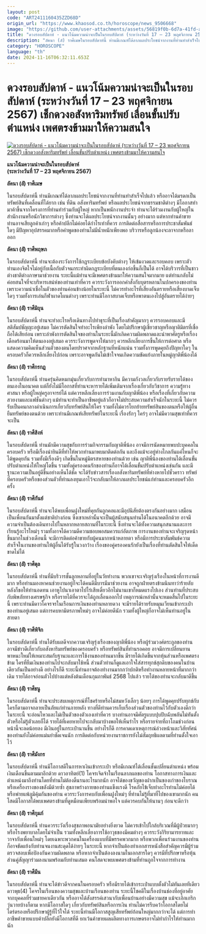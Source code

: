 ```yaml
---
layout: post
code: "ART2411160435ZZD68D"
origin_url: "https://www.khaosod.co.th/horoscope/news_9506668"
image: "https://github.com/user-attachments/assets/56819f0b-6d7a-41fd-a8f9-5be61e93c505"
title: "ดวงรอบสัปดาห์ - แนวโน้มความน่าจะเป็นในรอบสัปดาห์ (ระหว่างวันที่ 17 – 23 พฤศจิกายน 2567) เช็กดวงอสังหาริมทรัพย์ เลื่อนขั้นปรับตำแหน่ง เพศตรงข้ามมาให้ความสนใจ"
description: "ลัคนา (ลั) ราศีเมษในรอบสัปดาห์นี้ ท่านมีเกณฑ์ได้ลาภผลประโยชน์จากงานที่ท่านทำสำเร็จไปแล้ว หรืออาจได้มรดกเป็นทรัพย์สินที่เคลื่อนที่ได้ยาก เช่น ที่ดิน"
category: "HOROSCOPE"
language: "th"
date: 2024-11-16T06:32:11.653Z
---
```


# ดวงรอบสัปดาห์ - แนวโน้มความน่าจะเป็นในรอบสัปดาห์ (ระหว่างวันที่ 17 – 23 พฤศจิกายน 2567) เช็กดวงอสังหาริมทรัพย์ เลื่อนขั้นปรับตำแหน่ง เพศตรงข้ามมาให้ความสนใจ

[![ดวงรอบสัปดาห์ - แนวโน้มความน่าจะเป็นในรอบสัปดาห์ (ระหว่างวันที่ 17 – 23 พฤศจิกายน 2567) เช็กดวงอสังหาริมทรัพย์ เลื่อนขั้นปรับตำแหน่ง เพศตรงข้ามมาให้ความสนใจ](https://www.khaosod.co.th/wpapp/uploads/2024/11/ddd-4.jpg "ดวงรอบสัปดาห์ - แนวโน้มความน่าจะเป็นในรอบสัปดาห์ (ระหว่างวันที่ 17 – 23 พฤศจิกายน 2567) เช็กดวงอสังหาริมทรัพย์ เลื่อนขั้นปรับตำแหน่ง เพศตรงข้ามมาให้ความสนใจ")](https://www.khaosod.co.th/wpapp/uploads/2024/11/ddd-4.jpg)

**แนวโน้มความน่าจะเป็นในรอบสัปดาห์**  
**(ระหว่างวันที่ 17 – 23 พฤศจิกายน 2567)**

**ลัคนา (ลั) ราศีเมษ**

ในรอบสัปดาห์นี้ ท่านมีเกณฑ์ได้ลาภผลประโยชน์จากงานที่ท่านทำสำเร็จไปแล้ว หรืออาจได้มรดกเป็นทรัพย์สินที่เคลื่อนที่ได้ยาก เช่น ที่ดิน อสังหาริมทรัพย์ หรือผลประโยชน์จากธรรมชาติต่างๆ มีโอกาสทำมาค้าขึ้นจากโครงการที่ท่านทำร่วมกับผู้ใหญ่ หากเป็นพนักงานประจำ ท่านจะได้ร่วมงานกับผู้ใหญ่ในสำนักงานหรือนักวิชาการต่างๆ ซึ่งท่านจะได้ผลประโยชน์จากงานนั้นๆ อย่างมาก แต่หากท่านค้าขาย ท่านอาจเสียลูกค้าเก่าๆ หรือค้าปลีกไม่ค่อยได้กำไรเท่าที่ควร การติดต่อสื่อสารหรือการประชาสัมพันธ์ใดๆ มีปัญหาอุปสรรคมากหรือคำพูดของท่านไม่มีน้ำหนักเพียงพอ บริวารหรือลูกน้องจะลาจากหรือลาออก

**ลัคนา (ลั) ราศีพฤษภ**

ในรอบสัปดาห์นี้ ท่านจะต้องระวังการใช้กฎระเบียบข้อบังคับต่างๆ ให้เข้มงวดและรอบคอบ เพราะตัวท่านเองจิตใจไม่อยู่กับเนื้อกับตัวจนกระทำผิดกฎระเบียบที่ตนเองก่อขึ้นก็เป็นได้ อาจได้บริวารที่เป็นชาวต่างชาติต่างภาษามาช่วยงาน ระยะนี้แม้ท่านจะมีเพศตรงข้ามมาให้ความสนใจมากมาย แต่ท่านกลับไม่ค่อยสนใจที่จะบริหารเสน่ห์ของท่านเท่าที่ควร ควรระวังการออกคำสั่งกับบุตรหลานในปกครองของท่าน เพราะความน่าเชื่อในตัวของท่านค่อนข้างน้อยในระยะนี้ ไม่ควรทำอะไรที่เสี่ยงอันตรายหรือเสี่ยงบาดเจ็บใดๆ รวมทั้งการเล่นกีฬาผาดโผนต่างๆ เพราะท่านมีโอกาสบาดเจ็บหรือพาตนเองไปสู่อันตรายได้ง่ายๆ

**ลัคนา (ลั) ราศีมิถุน**

ในรอบสัปดาห์นี้ ท่านจะทำอะไรหรือเดินทางไปทำธุระที่เป็นเรื่องสำคัญมากๆ ควรรอบคอบและมีสติสัมปชัญญะอยู่เสมอ ไม่ควรตัดสินใจทำอะไรเพียงลำพัง โดยไม่ปรึกษาผู้เชี่ยวชาญหรือญาติมิตรที่เชื่อถือได้เสียก่อน เพราะลำพังการตัดสินใจของท่านในระยะนี้มักเกิดความผิดพลาดและนำพาศัตรูหรือเรื่องเดือดร้อนมาให้ตนเองอยู่เสมอ ควรระวังการพูดจาให้มากๆ ควรหลีกเลี่ยงการขึ้นให้การต่อศาล หรือแสดงความคิดเห็นส่วนตัวของตนโดยปราศจากหลักฐานที่หนักแน่น รวมทั้งการพูดคุยถึงปัญหาใดๆ ในครอบครัวก็ควรหลีกเลี่ยงไปก่อน เพราะอาจพูดกันไม่เข้าใจจนเกิดความขัดแย้งภายในหมู่ญาติพี่น้องได้

**ลัคนา (ลั) ราศีกรกฎ**

ในรอบสัปดาห์นี้ ท่านครุ่นคิดหมกมุ่นเกี่ยวกับการทำมาหากิน มีความกังวลเกี่ยวกับรายรับรายได้ของตนเองในอนาคต แต่ก็ยังไม่มีโอกาสที่ท่านจะหารายได้เพิ่มเติมจากเรื่องเกี่ยวกับวิชาการ ความรู้ทางศาสนา หรือผู้ใหญ่ครูอาจารย์ได้ แต่ควรหลีกเลี่ยงการร่วมงานกับญาติพี่น้อง หรือเรื่องที่เกี่ยวกับความสวยงามและแฟชั่นต่างๆ แม้ท่านจะทำเป็นอาชีพอยู่แล้วก็อาจไม่ประสบความสำเร็จนักในระยะนี้ ไม่ควรรับเป็นคนกลางดำเนินการเกี่ยวกับทรัพย์สินให้ใคร รวมทั้งไม่ควรโยกย้ายทรัพย์สินของตนหรือให้ผู้อื่นยืมทรัพย์ของตนด้วย เพราะท่านมีเกณฑ์เสียทรัพย์ในระยะนี้ เรื่องรักๆ ใคร่ๆ อาจไม่มีความสุขเท่าที่ควรจะเป็น

**ลัคนา (ลั) ราศีสิงห์**

ในรอบสัปดาห์นี้ ท่านมักมีความสุขกับการร่วมกิจกรรมกับญาติพี่น้อง อาจมีการนัดหมายพบปะบุคคลในครอบครัว หรือมีเรื่องน่ายินดีที่ทำให้พวกท่านมาพบมาติดต่อกัน และถึงแม้จะอยู่ห่างไกลกันแค่ไหนก็จะได้พูดคุยกัน รวมทั้งมีเรื่องดีๆ เกิดขึ้นในหมู่มิตรสหายของท่านด้วย เช่น ญาติพี่น้องของท่านได้เลื่อนขั้นปรับตำแหน่งให้ใหญ่โตขึ้น รวมทั้งคู่ครองคนรักของท่านก็อาจได้เลื่อนขั้นปรับตำแหน่งเช่นกัน และมีฐานะความเป็นอยู่ดีขึ้นอย่างเห็นได้ชัด จะได้รับข่าวสารเรื่องอสังหาริมทรัพย์ที่ห่างหายไปชั่วคราว ทรัพย์ที่ครอบครัวหรือของส่วนตัวที่ท่านลงทุนเอาไว้จะกลับมาให้ลาภผลประโยชน์แก่ท่านและครอบครัวอีกครั้ง

**ลัคนา (ลั) ราศีกันย์**

ในรอบสัปดาห์นี้ ท่านจะได้พบเพื่อนฝูงใหม่ที่คุยกันถูกคอและมีอุปนิสัยต้องตรงกันอย่างมาก เสมือนเป็นเพื่อนกันมาตั้งแต่ชาติปางก่อน ซึ่งเขาเหล่านั้นจะเป็นผู้สนับสนุนท่านได้ในอนาคตอีกด้วย อาจมีความจำเป็นต้องเดินทางไปในหลากหลายสถานที่ในระยะนี้ ซึ่งท่านจะได้ทั้งความสนุกสนานและการเรียนรู้อะไรใหม่ๆ รวมทั้งอาจได้ความดีความชอบพอสมควรแก่อัตภาพ การงานของท่านจะเจริญรุดหน้าขึ้นมากในช่วงเดือนนี้ จะมีการติดต่อค้าขายกับผู้คนมากหน้าหลายตา หรือมีการประชาสัมพันธ์ความสำเร็จในงานของท่านให้ผู้อื่นได้รับรู้ในวงกว้าง เรื่องของคู่ครองคนรักยังเป็นเรื่องที่ท่านตัดสินใจให้เด็ดขาดไม่ได้

**ลัคนา (ลั) ราศีตุล**

ในรอบสัปดาห์นี้ ท่านที่มีบริวารชั้นลูกหลานที่อยู่ในวัยทำงาน พวกเขาจะเจริญรุ่งเรืองในหน้าที่การงานดีมาก หรือท่านมองหาคนช่วยงานอยู่ก็จะได้คนดีมีบารมีมาช่วยงาน อาจถูกฝ่ายตรงข้ามนินทาว่าร้ายลับหลังก็ขอให้ท่านอดทน เอาหูไปนาเอาตาไปไร่เสียเดี๋ยวอีกไม่นานเขาก็หมดแรงไปเอง ส่วนท่านที่ประสบกับพิษภัยทางเศรษฐกิจ หรือรายได้ที่ควรจะได้ถูกเลื่อนออกไป เหตุการณ์เหล่านั้นจะหมดสิ้นไปในระยะนี้ เพราะท่านมีดาวโคจรจรในเรือนการเงินของท่านหลายดวง จะมีรายได้รายรับหมุนเวียนเข้ากระเป๋าของท่านอยู่เสมอ แต่การคบหามิตรภาพใหม่ๆ อาจไม่ค่อยดีนัก รวมทั้งผู้ใหญ่ก็อาจไม่เห็นท่านอยู่ในสายตา

**ลัคนา (ลั) ราศีพิจิก**

ในรอบสัปดาห์นี้ ท่านได้รับผลดีจากความเจริญรุ่งเรืองของญาติพี่น้อง หรือผู้ร่วมวงศ์ตระกูลของท่าน อาจมีข่าวดีเกี่ยวกับอสังหาริมทรัพย์ของครอบครัว หรือทรัพย์สินที่ท่านรอคอย อาจมีการเปลี่ยนยานพาหนะใหม่ให้เหมาะสมกับฐานะและการใช้งานของท่านมากขึ้น มีรายได้เกิดขึ้นจากหุ้นส่วนหรือเพศตรงข้าม ใครที่ยืมเงินของท่านไปจะกลับมาใช้หนี้ ส่วนตัวท่านก็ดูแลเอาใจใส่สารทุกข์สุกดิบของคนในบ้านเดียวกันเป็นอย่างดี อย่างไรก็ดี ระยะนี้ท่านอาจต้องทำงานมากกว่าปกติหรือทำงานหลายหน้าที่มากกว่าเดิม รายได้อาจอ่อนตัวไปบ้างแต่หลังต้นเดือนกุมภาพันธ์ 2568 ไปแล้ว รายได้ของท่านจะกลับมาดีขึ้น

**ลัคนา (ลั) ราศีธนู**

ในรอบสัปดาห์นี้ ท่านจะประสบเหตุการณ์ที่โชคร้ายหรือไม่สมหวังเล็กๆ น้อยๆ การได้พูดคุยปรับทุกข์กับใครก็ตามอาจกลายเป็นภัยแก่ท่านภายหลัง ทางที่ดีท่านควรเก็บเรื่องส่วนตัวของท่านไว้กับตัวเองดีกว่าในระยะนี้ จะอ่อนไหวและไม่เป็นตัวของตัวเองเท่าที่ควร บางท่านอาจมีศัตรูแบบปุบปับฉับพลันไม่ทันตั้งตัวหรือไม่รู้ตัวเลยก็ได้ รายได้ที่เคยหายไปจะกลับมาบ้างพอให้เห็นรำไร หรือรายจ่ายที่ถาโถมช่วงก่อนหน้านี้จะลดน้อยลง มีเงินอยู่ในกระเป๋านานขึ้น อย่างไรก็ดี การคาดเดาเหตุการณ์ล่วงหน้าและวิสัยทัศน์ของท่านยังไม่ค่อยแม่นยำชัดเจนนัก การติดต่อกับหน่วยงานราชการยังไม่สัมฤทธิผลตามที่ท่านตั้งใจเอาไว้

**ลัคนา (ลั) ราศีมังกร**

ในรอบสัปดาห์นี้ ท่านมีโอกาสดีในการหาเงินเข้ากระเป๋า หรือมีเกณฑ์ได้เลื่อนชั้นเปลี่ยนตำแหน่ง พร้อมเงินเดือนขึ้นตามมาอีกด้วย ดาวอาทิตย์(1) โคจรเจิดจ้าในเรือนลาภผลของท่าน โอกาสทางการเงินและตำแหน่งมาถึงท่านโดยที่ท่านไม่ต้องดิ้นรนอะไรมากนัก อาจได้ของขวัญของฝากเป็นของเก่าของโบราณ หรือเครื่องรางของขลังมีด้วยซ้ำ สุขภาพร่างกายของท่านแข็งแรงดี โรคภัยไข้เจ็บทำอะไรท่านไม่ค่อยได้ หรือพ่ายแพ้ภูมิคุ้มกันของท่าน ควรระวังการคบกับเพื่อนฝูงใหม่ๆ ที่ท่านไม่รู้ที่มาที่ไปของเขามากนัก คนโสดมีโอกาสได้พบเพศตรงข้ามที่ดูหมือนเพียบพร้อมน่าพอใจ แต่ควรคบกันให้นานๆ ก่อนจะดีกว่า

**ลัคนา (ลั) ราศีกุมภ์**

ในรอบสัปดาห์นี้ ท่านควรระวังเรื่องสุขภาพอนามัยอย่างยิ่งยวด ไม่ควรเข้าไปใกล้บริเวณที่มีผู้ป่วยมากๆ หรือโรงพยาบาลโดยไม่จำเป็น รวมทั้งหลีกเลี่ยงการใช้อาวุธของมีคมต่างๆ ควรระวังกิริยามารยาทและวาจากับเพื่อนใหม่ๆ โดยเฉพาะพวกคนในเครื่องแบบที่มีพรรคพวกมาก หรือพวกเพื่อนร่วมงานของท่านก็อาจขัดแย้งกับท่านจนงานสะดุดได้ง่ายๆ ในระยะนี้ หากจำเป็นต้องทำเอกสารหนังสือสำคัญควรมีผู้ร่วมตรวจสอบเพื่อป้องกันความผิดพลาด หรือหากจำเป็นต้องลงนามในเอกสารใดๆ ควรมีที่ปรึกษาหรือหุ้นส่วนคู่สัญญาร่วมลงนามพร้อมกับท่านเสมอ คนโสดจะพบเพศตรงข้ามที่ท่านถูกใจจากการทำงาน

**ลัคนา (ลั) ราศีมีน**

ในรอบสัปดาห์นี้ ท่านจะได้ข่าวดีจากคนในครอบครัว หรือมีรายได้เข้ากระเป๋าแบบตั้งตัวไม่ทันเลยทีเดียว ดาวพุธ(4) โคจรในเรือนของความสุขและบ้านเรือนของท่าน ระยะนี้โชคดีในเรื่องบ้านช่องที่อยู่อาศัยจากบุคคลที่ร่วมชายคาเดียวกัน หรืออาจได้สังสรรค์เสวนากับเพื่อนบ้านอย่างมีความสุข แม้จะเอิกเกริกวุ่นวายบ้างก็ตาม หากมีโอกาสใดๆ เกี่ยวกับทรัพย์สินหรือการเงิน ท่านไม่ควรรีบคว้าโอกาสโดยไม่ไตร่ตรองหรือปรึกษาผู้รู้ที่ไว้ใจได้ ระยะนี้ท่านมีโอกาสสูญเสียทรัพย์ก้อนใหญ่มากกว่าจะได้ แต่การทำอาชีพค้าขายแบบค้าปลีกยังมีโอกาสที่ดี ยกเว้นค้าขายผลผลิตทางการเกษตรอาจไม่ทำกำไรให้ท่านมากนัก